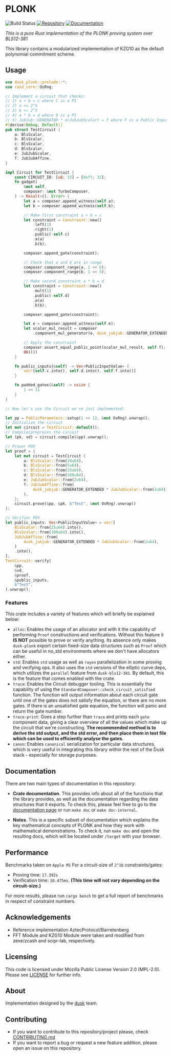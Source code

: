# PLONK 
![Build Status](https://github.com/dusk-network/plonk/workflows/Continuous%20integration/badge.svg)
[![Repository](https://img.shields.io/badge/github-plonk-blueviolet?logo=github)](https://github.com/dusk-network/plonk)
[![Documentation](https://img.shields.io/badge/docs-plonk-blue?logo=rust)](https://docs.rs/plonk/)


_This is a pure Rust implementation of the PLONK proving system over BLS12-381_

This library contains a modularized implementation of KZG10 as the default polynomial commitment scheme.

## Usage

```rust
use dusk_plonk::prelude::*;
use rand_core::OsRng;

// Implement a circuit that checks:
// 1) a + b = c where C is a PI
// 2) a <= 2^6
// 3) b <= 2^5
// 4) a * b = d where D is a PI
// 5) JubJub::GENERATOR * e(JubJubScalar) = f where F is a Public Input
#[derive(Debug, Default)]
pub struct TestCircuit {
    a: BlsScalar,
    b: BlsScalar,
    c: BlsScalar,
    d: BlsScalar,
    e: JubJubScalar,
    f: JubJubAffine,
}

impl Circuit for TestCircuit {
    const CIRCUIT_ID: [u8; 32] = [0xff; 32];
    fn gadget(
        &mut self,
        composer: &mut TurboComposer,
    ) -> Result<(), Error> {
        let a = composer.append_witness(self.a);
        let b = composer.append_witness(self.b);

        // Make first constraint a + b = c
        let constraint = Constraint::new()
            .left(1)
            .right(1)
            .public(-self.c)
            .a(a)
            .b(b);

        composer.append_gate(constraint);

        // Check that a and b are in range
        composer.component_range(a, 1 << 6);
        composer.component_range(b, 1 << 5);

        // Make second constraint a * b = d
        let constraint = Constraint::new()
            .mult(1)
            .public(-self.d)
            .a(a)
            .b(b);

        composer.append_gate(constraint);

        let e = composer.append_witness(self.e);
        let scalar_mul_result = composer
            .component_mul_generator(e, dusk_jubjub::GENERATOR_EXTENDED);

        // Apply the constraint
        composer.assert_equal_public_point(scalar_mul_result, self.f);
        Ok(())
    }

    fn public_inputs(&self) -> Vec<PublicInputValue> {
        vec![self.c.into(), self.d.into(), self.f.into()]
    }

    fn padded_gates(&self) -> usize {
        1 << 11
    }
}

// Now let's use the Circuit we've just implemented!

let pp = PublicParameters::setup(1 << 12, &mut OsRng).unwrap();
// Initialize the circuit
let mut circuit = TestCircuit::default();
// Compile/preproces the circuit
let (pk, vd) = circuit.compile(&pp).unwrap();

// Prover POV
let proof = {
    let mut circuit = TestCircuit {
        a: BlsScalar::from(20u64),
        b: BlsScalar::from(5u64),
        c: BlsScalar::from(25u64),
        d: BlsScalar::from(100u64),
        e: JubJubScalar::from(2u64),
        f: JubJubAffine::from(
            dusk_jubjub::GENERATOR_EXTENDED * JubJubScalar::from(2u64),
        ),
    };
    circuit.prove(&pp, &pk, b"Test", &mut OsRng).unwrap()
};

// Verifier POV
let public_inputs: Vec<PublicInputValue> = vec![
    BlsScalar::from(25u64).into(),
    BlsScalar::from(100u64).into(),
    JubJubAffine::from(
        dusk_jubjub::GENERATOR_EXTENDED * JubJubScalar::from(2u64),
    )
    .into(),
];
TestCircuit::verify(
    &pp,
    &vd,
    &proof,
    &public_inputs,
    b"Test",
).unwrap();
```

### Features

This crate includes a variety of features which will briefly be explained below:
- `alloc`: Enables the usage of an allocator and with it the capability of performing `Proof` constructions and 
  verifications. Without this feature it **IS NOT** possible to prove or verify anything. 
  Its absence only makes `dusk-plonk` export certain fixed-size data structures such as `Proof` which can be useful in no_std environments where we don't have allocators either.
- `std`: Enables `std` usage as well as `rayon` parallelization in some proving and verifying ops. 
  It also uses the `std` versions of the elliptic curve deps, which utilizes the `parallel` feature 
  from `dusk-bls12-381`. By default, this is the feature that comes enabled with the crate.
- `trace`: Enables the Circuit debugger tooling. This is essentially the capability of using the 
  `StandardComposer::check_circuit_satisfied` function. The function will output information about each circuit gate until 
  one of the gates does not satisfy the equation, or there are no more gates. If there is an unsatisfied gate 
  equation, the function will panic and return the gate number.
- `trace-print`: Goes a step further than `trace` and prints each `gate` component data, giving a clear overview of all the 
  values which make up the circuit that we're constructing. 
  __The recommended method is to derive the std output, and the std error, and then place them in text file 
    which can be used to efficiently analyse the gates.__
- `canon`: Enables `canonical` serialization for particular data structures, which is very useful in integrating  this library within the rest of the Dusk stack - especially for storage purposes.


## Documentation

There are two main types of documentation in this repository:

- **Crate documentation**. This provides info about all of the functions that the library provides, as well
  as the documentation regarding the data structures that it exports. To check this, please feel free to go to
  the [documentation page](https://docs.rs/dusk-plonk/) or run `make doc` or `make doc-internal`.

- **Notes**. This is a specific subset of documentation which explains the key mathematical concepts
  of PLONK and how they work with mathematical demonstrations. To check it, run `make doc` and open the resulting docs,
  which will be located under `/target` with your browser.

## Performance

Benchmarks taken on `Apple M1`
For a circuit-size of `2^16` constraints/gates:

- Proving time: `17.392s`
- Verification time: `10.475ms`. **(This time will not vary depending on the circuit-size.)**

For more results, please run `cargo bench` to get a full report of benchmarks in respect of constraint numbers.

## Acknowledgements

- Reference implementation AztecProtocol/Barretenberg
- FFT Module and KZG10 Module were taken and modified from zexe/zcash and scipr-lab, respectively.

## Licensing

This code is licensed under Mozilla Public License Version 2.0 (MPL-2.0). Please see [LICENSE](https://github.com/dusk-network/plonk/blob/master/LICENSE) for further info.

## About

Implementation designed by the [dusk](https://dusk.network) team.

## Contributing

- If you want to contribute to this repository/project please, check [CONTRIBUTING.md](https://github.com/dusk-network/plonk/blob/master/CONTRIBUTING.md)
- If you want to report a bug or request a new feature addition, please open an issue on this repository.
